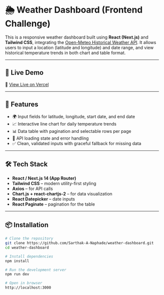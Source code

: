 # 🌦️ Weather Dashboard (Frontend Challenge)

This is a responsive weather dashboard built using **React (Next.js)** and **Tailwind CSS**, integrating the [Open-Meteo Historical Weather API](https://open-meteo.com/en/docs/historical-weather-api). It allows users to input a location (latitude and longitude) and date range, and view historical temperature trends in both chart and table format.

---

## 🚀 Live Demo

🔗 [View Live on Vercel](https://your-vercel-url.vercel.app/)

---

## 📸 Features

- 🌍 Input fields for latitude, longitude, start date, and end date
- 📈 Interactive line chart for daily temperature trends
- 📊 Data table with pagination and selectable rows per page
- 🔁 API loading state and error handling
- ✅ Clean, validated inputs with graceful fallback for missing data

---

## 🛠️ Tech Stack

- **React / Next.js 14 (App Router)**
- **Tailwind CSS** – modern utility-first styling
- **Axios** – for API calls
- **Chart.js + react-chartjs-2** – for data visualization
- **React Datepicker** – date inputs
- **React Paginate** – pagination for the table

---

## 📦 Installation

```bash
# Clone the repository
git clone https://github.com/Sarthak-A-Naphade/weather-dashboard.git
cd weather-dashboard

# Install dependencies
npm install

# Run the development server
npm run dev

# Open in browser
http://localhost:3000